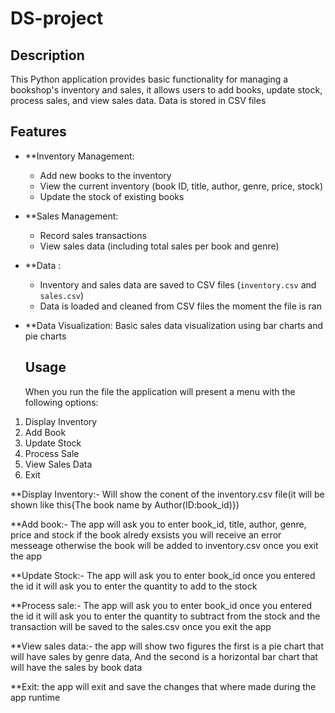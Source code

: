 # DS-project
## Description

This Python application provides basic functionality for managing a bookshop's inventory and sales, it allows users to add books, update stock, process sales, and view sales data. Data is stored in CSV files 

## Features

- **Inventory Management:
    -   Add new books to the inventory
    -   View the current inventory (book ID, title, author, genre, price, stock)
    -   Update the stock of existing books
- **Sales Management:
    -   Record sales transactions
    -   View sales data (including total sales per book and genre)
- **Data :
    -   Inventory and sales data are saved to CSV files (`inventory.csv` and `sales.csv`)
    -   Data is loaded and cleaned from CSV files the moment the file is ran
      
- **Data Visualization: Basic sales data visualization using bar charts and pie charts

  ## Usage

  When you run the file the application will present a menu with the following options:

1.  Display Inventory
2.  Add Book
3.  Update Stock
4.  Process Sale
5.  View Sales Data
6.  Exit

**Display Inventory:-
  Will show the conent of the inventory.csv file(it will be shown like this{The book name by Author(ID:book_id)})

**Add book:-
  The app will ask you to enter book_id, title, author, genre, price and stock if the book alredy exsists you will receive an error messeage otherwise the book will be added to inventory.csv once you exit the app

**Update Stock:-
  The app will ask you to enter book_id once you entered the id it will ask you to enter the quantity to add to the stock

**Process sale:-
  The app will ask you to enter book_id once you entered the id it will ask you to enter the quantity to subtract from the stock and the transaction will be saved to the sales.csv once you exit the app

**View sales data:-
  the app will show two figures the first is a pie chart that will have sales by genre data, And the second is a horizontal bar chart that will have the sales by book data

**Exit:
  the app will exit and save the changes that where made during the app runtime
